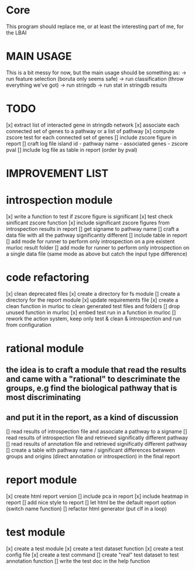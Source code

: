 
Core
====
This program should replace me, or at least the interesting part of me, for the LBAI


MAIN USAGE
==========
This is a bit messy for now, but the main usage should be something as:
-> run feature selection (boruta only seems safe)
-> run classification (throw everything we've got)
-> run stringdb
-> run stat in stringdb results

TODO
====

[x] extract list of interacted gene in stringdb network
[x] associate each connected set of genes to a pathway or a list of pathway
[x] compute zscore test for each connected set of genes
[] include zscore figure in report
[] craft log file island id - pathway name - associated genes - zscore pval
[] include log file as table in report (order by pval)

IMPROVEMENT LIST
================

# introspection module
[x] write a function to test if zscore figure is significant
[x] test check sinificant zscore function
[x] include significant zscore figures from introspection results in report
[] get signame to pathway name
[] craft a data file with all the pathway significantly different
[] include table in report
[] add mode for runner to perform only introspection on a pre existent murloc result folder
[] add mode for runner to perform only introspection on a single data file (same mode as above but catch the input type difference)

# code refactoring
[x] clean deprecated files
[x] create a directory for fs module
[] create a directory for the report module
[x] update requirements file
[x] create a clean function in murloc to clean generated test files and folders
[] drop unused function in murloc
[x] embed test run in a function in murloc
[] rework the action system, keep only test & clean & introspection and run from configuration

# rational module
## the idea is to craft a module that read the results and came with a "rational" to descriminate the groups, e.g find the biological pathway that is most discriminating
## and put it in the report, as a kind of discussion
[] read results of introspection file and associate a pathway to a signame
[] read results of introspection file and retrieved significatly different pathway
[] read results of annotation file and retrieved significatly different pathway
[] create a table with pathway name / significant differences betwwen groups and origins (direct annotation or introspection) in the final report

# report module
[x] create html report version
[] include pca in report
[x] include heatmap in report
[] add nice style to report
[] let html be the default report option (switch name function)
[] refactor html generator (put clf in a loop)

# test module
[x] create a test module
[x] create a test dataset function
[x] create a test config file
[x] create a test command
[] create "real" test dataset to test annotation function
[] write the test doc in the help function

